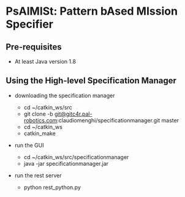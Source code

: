 # PsAlMISt: Pattern bAsed MIssion Specifier

## Pre-requisites

* At least Java version 1.8

## Using the High-level Specification Manager

* downloading the specification manager
    * cd ~/catkin_ws/src
    * git clone -b git@gitc4r.pal-robotics.com:claudiomenghi/specificationmanager.git master
    * cd ~/catkin_ws 
    * catkin_make

* run the GUI
    * cd ~/catkin_ws/src/specificationmanager
    * java -jar specificationmanager.jar

* run the rest server
    * python rest_python.py
